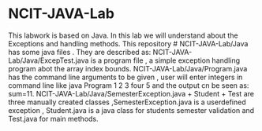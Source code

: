 # NCIT-JAVA-Lab
This labwork is based on Java.
In this lab we will understand about the Exceptions and handling methods.
This repository # NCIT-JAVA-Lab/Java has some java files . They are described as:
NCIT-JAVA-Lab/Java/ExcepTest.java is a program file , a simple exception handling program abot the array index bounds.
NCIT-JAVA-Lab/Java/Program.java has the command line arguments to be given , user will enter integers in command line
like java Program 1 2 3 four 5 and the output cn be seen as: sum=11.
NCIT-JAVA-Lab/Java/SemesterException.java + Student + Test are three manually created classes ,SemesterException.java is a
userdefined exception , Student.java is a java class for students semester validation and Test.java for main methods.
